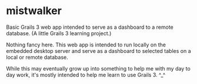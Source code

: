 # mistwalker
Basic Grails 3 web app intended to serve as a dashboard to a remote database. (A little Grails 3 learning project.)

Nothing fancy here. This web app is intended to run locally on the embedded desktop server and serve as a dashboard
to selected tables on a local or remote database.

While this may eventually grow up into something to help me with my day to day work, it's mostly intended to help me
learn to use Grails 3. ^_^
